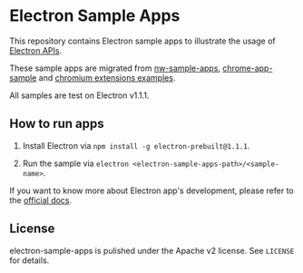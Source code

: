 # Electron Sample Apps

This repository contains Electron sample apps to illustrate the usage of
[Electron APIs](https://github.com/electron/electron/tree/master/docs).

These sample apps are migrated from [nw-sample-apps](https://github.com/zcbenz/nw-sample-apps),
[chrome-app-sample](https://github.com/GoogleChrome/chrome-app-samples) and
[chromium extensions examples](https://code.google.com/p/chromium/codesearch#chromium/src/chrome/common/extensions/docs/examples/&sq=package:chromium&type=cs).

All samples are test on Electron v1.1.1.

## How to run apps

1. Install Electron via `npm install -g electron-prebuilt@1.1.1`.

2. Run the sample via `electron <electron-sample-apps-path>/<sample-name>`.

If you want to know more about Electron app's development, please refer to the
[official docs](https://github.com/electron/electron/blob/master/docs/tutorial/quick-start.md).

## License

electron-sample-apps is pulished under the Apache v2 license. See `LICENSE` for details.
